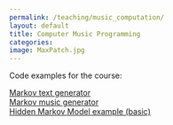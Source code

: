 ```yaml
---
permalink: /teaching/music_computation/
layout: default
title: Computer Music Programming
categories: 
image: MaxPatch.jpg
---
```

Code examples for the course:

[Markov text generator](http://cliftoncallender.com/music_computation/code/markov.html)  
[Markov music generator](http://cliftoncallender.com/music_computation/code/markov_music_generator.html)  
[Hidden Markov Model example (basic)](http://cliftoncallender.com/music_computation/code/hmm_example.html)